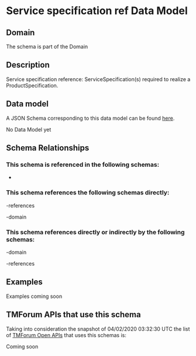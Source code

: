 # Service specification ref Data Model

## Domain

The  schema is part of the  Domain

## Description

Service specification reference: ServiceSpecification(s) required to realize a ProductSpecification.

## Data model

A JSON Schema corresponding to this data model can be found
[here](https://github.com/tmforum-rand/schemas/blob/candidates/Service/ServiceSpecificationRef.schema.json).

No Data Model yet

## Schema Relationships

### This schema is referenced in the following schemas:

-

### This schema references the following schemas directly:

-references

-domain

### This schema references directly or indirectly by the following schemas:

-domain

-references



## Examples

Examples coming soon

## TMForum APIs that use this schema

Taking into consideration the snapshot of 04/02/2020 03:32:30 UTC the list of [TMForum Open APIs](https://www.tmforum.org/open-apis/) that uses this schemas is:

Coming soon